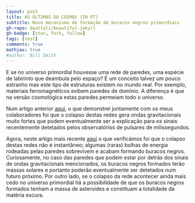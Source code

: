 ```yaml
---
layout: post
title: AS ÚLTIMAS DO COSMOS (IN PT)
subtitle: Novo mecanismo de formação de buracos negros primordiais
gh-repo: daattali/beautiful-jekyll
gh-badge: [star, fork, follow]
tags: [test]
comments: true
mathjax: true
#author: Bill Smith
---
```


E se no universo primordial houvesse uma rede de paredes, uma espécie de labirinto que deambula pelo espaço? É um conceito talvez um pouco estranho mas este tipo de estruturas existem no mundo real. Por exemplo, materiais ferromagnéticos exibem paredes de domínio. A diferença é que na versão cosmológica estas paredes permeiam todo o universo.

Num artigo anterior [aqui](https://iopscience.iop.org/article/10.1088/1475-7516/2023/02/001), o que demonstrei juntamente com os meus colaboradores foi que o colapso destas redes gera ondas gravitacionais muito fortes que podem eventualmente ser a explicação para os sinais recentemente detetados pelos observatórios de pulsares de milissegundos.

Agora, neste artigo mais recente [aqui](https://inspirehep.net/literature/2751451/) o que verificámos foi que o colapso destas redes não é instantâneo; algumas (raras) bolhas de energia rodeadas pelas paredes sobrevivem e acabam formando buracos negros. Curiosamente, no caso das paredes que podem estar por detrás dos sinais de ondas gravitacionais mencionados, os buracos negros formados terão massas solares e portanto poderão eventualmente ser detetados num futuro próximo. Por outro lado, se o colapso da rede acontecer ainda mais cedo no universo primordial há a possibilidade de que os buracos negros formados tenham a massa de asteroides e constituam a totalidade da matéria escura.
